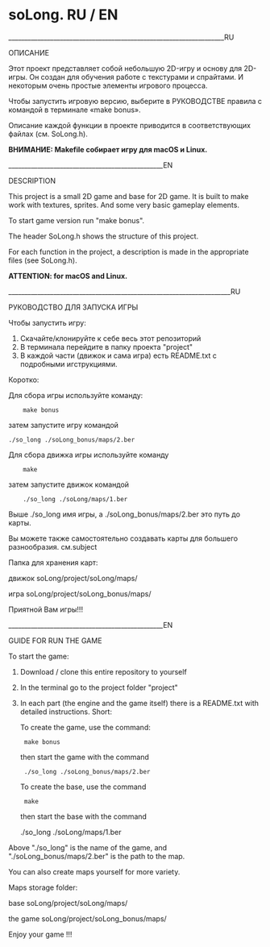# soLong. RU / EN
___________________________________________________________________RU

ОПИСАНИЕ

Этот проект представляет собой небольшую 2D-игру и основу для 2D-игры.
Он создан для обучения работе с текстурами и спрайтами. 
И некоторым очень простые элементы игрового процесса.

Чтобы запустить игровую версию, выберите в РУКОВОДСТВЕ правила с 
командой в терминале «make bonus».

Описание каждой функции в проекте приводится в
соответствующиx файлax (см. SoLong.h).

__ВНИМАНИЕ: Makefile собирает игру для macOS и Linux.__

________________________________________________EN

DESCRIPTION

This project is a small 2D game and base for 2D game. 
It is built to make work with textures, sprites. 
And some very basic gameplay elements.

To start game version run "make bonus".

The header SoLong.h shows the structure of this project.

For each function in the project, a description is made in the 
appropriate files (see SoLong.h).

__ATTENTION: for macOS and Linux.__

_____________________________________________________________________RU

РУКОВОДСТВО ДЛЯ ЗАПУСКА ИГРЫ

Чтобы запустить игру:
1. Скачайте/клонируйте к себе весь этот репозиторий
2. В терминала перейдите в папку проекта "project"
3. В каждой части (движок и сама игра) есть README.txt 
    с подробными игструкциями. 
    
  Коротко:
  
  Для сбора игры используйте команду:
  
        make bonus
    
  затем запустите игру командой
  
    ./so_long ./soLong_bonus/maps/2.ber
  
  Для сбора движка игры используйте команду 
  
        make
    
  затем запустите движок командой 
  
        ./so_long ./soLong/maps/1.ber
    

  Выше ./so_long имя игры, а ./soLong_bonus/maps/2.ber это путь до карты.

Вы можете также самостоятельно создавать карты для большего разнообразия.
см.subject

Папка для хранения карт:

движок  soLong/project/soLong/maps/

игра    soLong/project/soLong_bonus/maps/

Приятной Вам игры!!!

________________________________________________EN

GUIDE FOR RUN THE GAME

To start the game:
1. Download / clone this entire repository to yourself
2. In the terminal go to the project folder "project"
3. In each part (the engine and the game itself) there 
    is a README.txt with detailed instructions. 
    Short:
    
    To create the game, use the command:
    
        make bonus
        
    then start the game with the command
    
        ./so_long ./soLong_bonus/maps/2.ber
    
    To create the base, use the command
    
        make
        
    then start the base with the command
    
    ./so_long ./soLong/maps/1.ber
    

Above "./so_long" is the name of the game, 
and "./soLong_bonus/maps/2.ber" is the path to the map.

You can also create maps yourself for more variety.

Maps storage folder:

base        soLong/project/soLong/maps/

the game    soLong/project/soLong_bonus/maps/

Enjoy your game !!!

